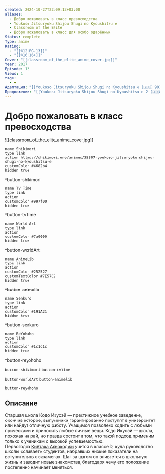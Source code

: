 ```yaml
---
created: 2024-10-27T22:09:13+03:00
aliases:
  - Добро пожаловать в класс превосходства
  - Youkoso Jitsuryoku Shijou Shugi no Kyoushitsu e
  - Classroom of the Elite
  - Добро пожаловать в класс для особо одарённых
Status: complete
Type: anime
Rating:
  - "[[®️12|PG-13]]"
  - "[[®️16|16+]]"
Cover: "[[classroom_of_the_elite_anime_cover.jpg]]"
Year: 2017
Episode: 12
Views: 1
tags:
  - ❤
Адаптация: "[[Youkoso Jitsuryoku Shijou Shugi no Kyoushitsu e (🇯🇵📘 90)]]"
Продолжение: "[[Youkoso Jitsuryoku Shijou Shugi no Kyoushitsu e 2 (🇯🇵📺 421)]]"
---
```


# Добро пожаловать в класс превосходства

![[classroom_of_the_elite_anime_cover.jpg]]

```button
name Shikimori
type link
action https://shikimori.one/animes/35507-youkoso-jitsuryoku-shijou-shugi-no-kyoushitsu-e
customColor #4682b4
hidden true
```
^button-shikimori

```button
name TV Time
type link
action 
customColor #997f00
hidden true
```
^button-tvTime

```button
name World Art
type link
action 
customColor #7a0000
hidden true
```
^button-worldArt

```button
name AnimeLib
type link
action 
customColor #252527
customTextColor #7E57C2
hidden true
```
^button-animelib

```button
name Senkuro
type link
action 
customColor #191A21
hidden true
```
^button-senkuro

```button
name ReYohoho
type link
action 
customColor #1c1c1c
hidden true
```
^button-reyohoho



`button-shikimori` `button-tvTime`

`button-worldArt` `button-animelib`

`button-reyohoho`

## Описание

Старшая школа Кодо Икусэй — престижное учебное заведение, окончив которое, выпускники гарантированно поступят в университет или найдут отличную работу. Учащимся позволено ходить с любыми прическами и приносить любые личные вещи. Кодо Икусэй — школа, похожая на рай, но правда состоит в том, что такой подход применим только к ученикам с высокой успеваемостью.  
Первогодка [Киётака Аянокоджи](https://shikimori.one/characters/128909-kiyotaka-ayanokouji) учится в классе D, куда руководство школы «сливает» студентов, набравших низкие показатели на вступительных экзаменах. Шаг за шагом он вливается в школьную жизнь и заводит новые знакомства, благодаря чему его положение постепенно начинает меняться.
